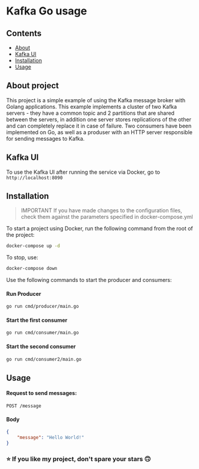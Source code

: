 # Kafka Go usage

## Contents

- [About](#about-project)
- [Kafka UI](#kafka-ui)
- [Installation](#installation)
- [Usage](#usage)

## About project

This project is a simple example of using the Kafka message broker with Golang applications. This example implements a cluster of two Kafka servers - they have a common topic and 2 partitions that are shared between the servers, in addition one server stores replications of the other and can completely replace it in case of failure. Two consumers have been implemented on Go, as well as a produser with an HTTP server responsible for sending messages to Kafka.

## Kafka UI

To use the Kafka UI after running the service via Docker, go to `http://localhost:8090`

## Installation
> IMPORTANT If you have made changes to the configuration files, check them against the parameters specified in docker-compose.yml

To start a project using Docker, run the following command from the root of the project:
```bash
docker-compose up -d
```
To stop, use:
```bash
docker-compose down
```

Use the following commands to start the producer and consumers:
#### Run Producer
```bash
go run cmd/producer/main.go
```

#### Start the first consumer
```bash
go run cmd/consumer/main.go
```
#### Start the second consumer
```bash
go run cmd/consumer2/main.go
```

## Usage
#### Request to send messages:
`POST /message`

#### Body
```json
{
    "message": "Hello World!"
}
```

### ⭐️ If you like my project, don't spare your stars 🙃